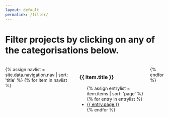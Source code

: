 ```yaml
---
layout: default
permalink: /filter/
---
```


<div>
    <h1><strong>Filter projects by clicking on any of the categorisations below.</strong></h1>
    <br/>
    <div class="columns">
    {% assign navlist = site.data.navigation.nav | sort: 'title' %}
    {% for item in navlist %}
        <div class="column">
            <h3><strong>{{ item.title }}</strong></h3>
            <ul>
            {% assign entrylist = item.items | sort: 'page' %}
            {% for entry in entrylist %}
              <li><a href="{{ entry.url }}">{{ entry.page }}</a></li>
            {% endfor %}
            </ul>
        </div>
    {% endfor %}
    </div>
</div>